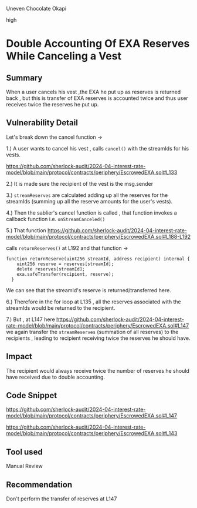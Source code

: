 Uneven Chocolate Okapi

high

# Double Accounting Of EXA Reserves While Canceling a Vest

## Summary

When a user cancels his vest ,the EXA he put up as reserves is returned back , but this is transfer of EXA reserves is accounted twice and thus user receives twice the reserves he put up.

## Vulnerability Detail

Let's break down the cancel function ->

1.) A user wants to cancel his vest , calls `cancel()` with the streamIds for his vests.

https://github.com/sherlock-audit/2024-04-interest-rate-model/blob/main/protocol/contracts/periphery/EscrowedEXA.sol#L133

2.) It is made sure the recipient of the vest is the msg.sender

3.) `streamReserves` are calculated adding up all the reserves for the streamIds (summing up all the reserve amounts for the user's vests).

4.) Then the sablier's cancel function is called , that function invokes a callback function i.e. `onStreamCanceled()`

5.) That function https://github.com/sherlock-audit/2024-04-interest-rate-model/blob/main/protocol/contracts/periphery/EscrowedEXA.sol#L188-L192 

calls `returnReserves()` at L192 and that function -> 

```solidity=
function returnReserve(uint256 streamId, address recipient) internal {
    uint256 reserve = reserves[streamId];
    delete reserves[streamId];
    exa.safeTransfer(recipient, reserve);
  }
```

We can see that the streamId's reserve is returned/transferred here.

6.) Therefore in the for loop at L135 , all the reserves associated with the streamIds would be returned to the recipient.

7.) But , at L147 here https://github.com/sherlock-audit/2024-04-interest-rate-model/blob/main/protocol/contracts/periphery/EscrowedEXA.sol#L147 we again transfer the `streamReserves` (summation of all reserves) to the recipients , leading to recipient receiving twice the reserves he should have.


## Impact

The recipient would always receive twice the number of reserves he should have received due to double accounting.

## Code Snippet

https://github.com/sherlock-audit/2024-04-interest-rate-model/blob/main/protocol/contracts/periphery/EscrowedEXA.sol#L147

https://github.com/sherlock-audit/2024-04-interest-rate-model/blob/main/protocol/contracts/periphery/EscrowedEXA.sol#L143

## Tool used

Manual Review

## Recommendation

Don't perform the transfer of reserves at L147


